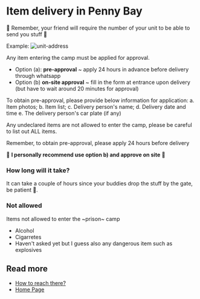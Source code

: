 # Item delivery in Penny Bay

🌟 Remember, your friend will require the number of your unit to be able to send you stuff 🌟

Example:
![unit-address](https://user-images.githubusercontent.com/204105/116799133-e9885680-ab28-11eb-93de-977c63c2bf21.jpeg)



Any item entering the camp must be applied for approval. 

- Option (a):
**pre-approval** ~ apply 24 hours in advance before delivery through whatsapp 
- Option (b) 
**on-site approval** ~ fill in the form at entrance upon delivery (but have to wait around 20 minutes for approval)  

To obtain pre-approval, please provide below information for application:
a. Item photos;
b. Item list;
c. Delivery person's name;
d. Delivery date and time
e. The delivery person's car plate (if any)

Any undeclared items are not allowed to enter the camp, please be careful to list out ALL items. 

Remember, to obtain pre-approval, please apply 24 hours before delivery

🌟 **I personally recommend use option b) and approve on site** 🌟

### How long will it take?

It can take a couple of hours since your buddies drop the stuff by the gate, be patient 🙏. 


### Not allowed

Items not allowed to enter the ~prison~ camp

- Alcohol 
- Cigarretes
- Haven't asked yet but I guess also any dangerous item such as explosives 

## Read more
 - [How to reach there?](./location.md)
 - [Home Page](https://zetta.github.io/cct11/)
